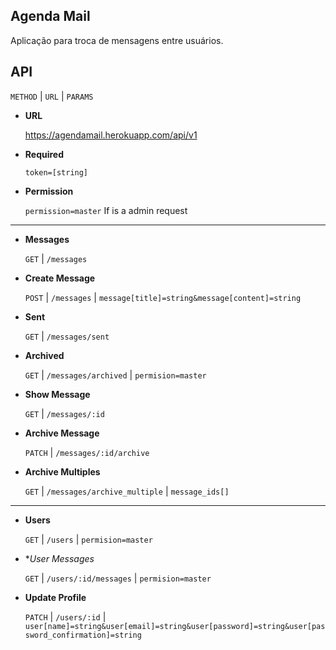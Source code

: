 **Agenda Mail**
----

Aplicação para troca de mensagens entre usuários.

**API**
----

`METHOD` | `URL` | `PARAMS`

* **URL**

  https://agendamail.herokuapp.com/api/v1

* **Required**

  `token=[string]`

* **Permission**


  `permission=master` If is a admin request

----

* **Messages**

    `GET` | `/messages`

* **Create Message**

  `POST` | `/messages` | `message[title]=string&message[content]=string`

* **Sent**

    `GET` | `/messages/sent`

* **Archived**

  `GET` | `/messages/archived` | `permision=master`

* **Show Message**

  `GET` | `/messages/:id`

* **Archive Message**

  `PATCH` | `/messages/:id/archive`

* **Archive Multiples**

  `GET` | `/messages/archive_multiple` | `message_ids[]`

----

* **Users**

  `GET` | `/users` | `permision=master`

* **User Messages*

  `GET` | `/users/:id/messages` | `permision=master`

* **Update Profile**

  `PATCH` | `/users/:id` | `user[name]=string&user[email]=string&user[password]=string&user[password_confirmation]=string`



